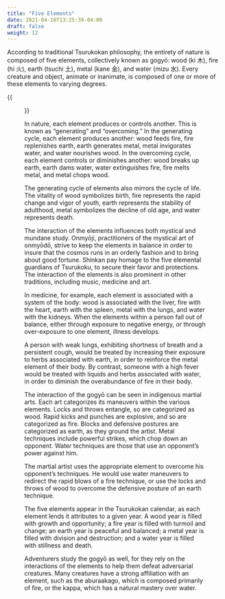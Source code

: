 ```yaml
---
title: "Five Elements"
date: 2021-04-16T13:25:39-04:00
draft: false
weight: 12
---
```


According to traditional Tsurukokan philosophy, the entirety of nature is composed of five elements, collectively known as gogyō: wood (ki 木), fire (hi 火), earth (tsuchi 土), metal (kane 金), and water (mizu 水). Every creature and object, animate or inanimate, is composed of one or more of these elements to varying degrees.

{{<figure src="five_elements.png" alt="Five Elements">}}

In nature, each element produces or controls another. This is known as “generating” and “overcoming.” In the generating cycle, each element produces another: wood feeds fire, fire replenishes earth, earth generates metal, metal invigorates water, and water nourishes wood. In the overcoming cycle, each element controls or diminishes another: wood breaks up earth, earth dams water, water extinguishes fire, fire melts metal, and metal chops wood.

The generating cycle of elements also mirrors the cycle of life. The vitality of wood symbolizes birth, fire represents the rapid change and vigor of youth, earth represents the stability of adulthood, metal symbolizes the decline of old age, and water represents death.

The interaction of the elements influences both mystical and mundane study. Onmyōji, practitioners of the mystical art of onmyōdō, strive to keep the elements in balance in order to insure that the cosmos runs in an orderly fashion and to bring about good fortune. Shinkan pay homage to the five elemental guardians of Tsurukoku, to secure their favor and protections. The interaction of the elements is also prominent in other traditions, including music, medicine and art.

In medicine, for example, each element is associated with a system of the body: wood is associated with the liver, fire with the heart, earth with the spleen, metal with the lungs, and water with the kidneys. When the elements within a person fall out of balance, either through exposure to negative energy, or through over-exposure to one element, illness develops.

A person with weak lungs, exhibiting shortness of breath and a persistent cough, would be treated by increasing their exposure to herbs associated with earth, in order to reinforce the metal element of their body. By contrast, someone with a high fever would be treated with liquids and herbs associated with water, in order to diminish the overabundance of fire in their body.

The interaction of the gogyō can be seen in indigenous martial arts. Each art categorizes its maneuvers within the various elements. Locks and throws entangle, so are categorized as wood. Rapid kicks and punches are explosive, and so are categorized as fire. Blocks and defensive postures are categorized as earth, as they ground the artist. Metal techniques include powerful strikes, which chop down an opponent. Water techniques are those that use an opponent’s power against him.

The martial artist uses the appropriate element to overcome his opponent’s techniques. He would use water maneuvers to redirect the rapid blows of a fire technique, or use the locks and throws of wood to overcome the defensive posture of an earth technique.

The five elements appear in the Tsurukokan calendar, as each element lends it attributes to a given year. A wood year is filled with growth and opportunity; a fire year is filled with turmoil and change; an earth year is peaceful and balanced; a metal year is filled with division and destruction; and a water year is filled with stillness and death.

Adventurers study the gogyō as well, for they rely on the interactions of the elements to help them defeat adversarial creatures. Many creatures have a strong affiliation with an element, such as the aburaakago, which is composed primarily of fire, or the kappa, which has a natural mastery over water.

